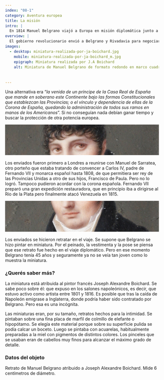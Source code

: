 ```yaml
---
index: "08-1"
category: Aventura europea
title: La misión
intro: |
  En 1814 Manuel Belgrano viajó a Europa en misión diplomática junto a Bernardino Rivadavia . Ese año Napoleón Bonaparte había sido derrotado y Fernando VII había vuelto a su trono, con apoyo de las potencias europeas. Las revoluciones americanas estaban en peligro. 
overview: |
  El gobierno revolucionario envió a Belgrano y Rivadavia para negociar con España “*la independencia política de este Continente*” o al menos “*la libertad civil de estas Provincias*”, es decir la autonomía dentro la monarquía española.
images:
  - desktop: miniatura-realizada-por-ja-boichard.jpg
    mobile: miniatura-realizada-por-ja-boichard_m.jpg  
    epigraph: Miniatura realizada por J.A Boichard
    alt: Miniatura de Manuel Belgrano de formato redondo en marco cuadrado de madera. La pintura presenta a un Belgrano de rasgos jóvenes, pelo corto ondulado y sin patillas ni bigotes. Lleva ropa de civil con saco oscuro, camisa de cuello alto y corbata anudada. El rostro del retratado está serio y de frente perfil. 


---
```



Una alternativa era “*la venida de un príncipe de la Casa Real de España que mande en soberano este Continente bajo las formas Constitucionales que establezcan las Provincias; o el vínculo y dependencia de ellas de la Corona de España, quedando la administración de todos sus ramos en manos de los Americanos*”. Si no conseguían nada debían ganar tiempo y buscar la protección de otra potencia europea.

![Detalle del objeto](./eje08-1-a.jpg)

Los enviados fueron primero a Londres a reunirse con Manuel de Sarratea, otro porteño que estaba tratando de convencer a Carlos IV, padre de Fernando VII y monarca español hasta 1808, de que permitiera ser rey de las Provincias Unidas a otro de sus hijos, Francisco de Paula. Pero no lo logró. Tampoco pudieron acordar con la corona española. Fernando VII preparó una gran expedición restauradora, que en principio iba a dirigirse al Río de la Plata pero finalmente atacó Venezuela en 1815.

![Detalle del objeto](./eje08-1-b.jpg)

Los enviados se hicieron retratar en el viaje. Se supone que Belgrano se hizo pintar en miniatura. Por el peinado, la vestimenta y la pose se piensa que ese retrato fue hecho en el viaje diplomático. Pero en ese momento Belgrano tenía 45 años y seguramente ya no se veía tan joven como lo muestra la miniatura.


### ¿Querés saber más?
La miniatura está atribuida al pintor francés Joseph Alexandre Boichard. Se sabe poco sobre él: que expuso en los salones napoleónicos, es decir, que estuvo activo como artista entre 1801 y 1816. Es posible que tras la caída de Napoleón emigrase a Inglaterra, donde podría haber sido contratado por Belgrano. Pero esa es una incógnita.

Las miniaturas eran, por su tamaño, retratos hechos para la intimidad. Se pintaban sobre una fina placa de marfil de colmillo de elefante o hipopótamo. Se elegía este material porque sobre su superficie pulida se podía calcar un boceto. Luego se pintaba con acuarelas, habitualmente preparadas a la miel con pigmentos de distintos colores. Los pinceles que se usaban eran de cabellos muy finos para alcanzar el máximo grado de detalle.

### Datos del objeto
Retrato de Manuel Belgrano atribuido a Joseph Alexandre Boichard. Mide 6 centímetros de diámetro.


